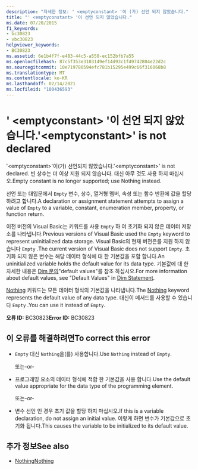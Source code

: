 ```yaml
---
description: "자세한 정보: ' <emptyconstant> '이 (가) 선언 되지 않았습니다."
title: "' <emptyconstant> '이 선언 되지 않았습니다."
ms.date: 07/20/2015
f1_keywords:
- bc30823
- vbc30823
helpviewer_keywords:
- BC30823
ms.assetid: 6e1b4f7f-e483-44c5-a550-ec152bfb7a55
ms.openlocfilehash: 87c5f353e3103149ef14d93c1f49742804e22d2c
ms.sourcegitcommit: 10e719780594efc781b15295e499c66f316068b8
ms.translationtype: MT
ms.contentlocale: ko-KR
ms.lasthandoff: 02/14/2021
ms.locfileid: "100436593"
---
```

# <a name="emptyconstant-is-not-declared"></a><span data-ttu-id="46d77-103">' \<emptyconstant> '이 선언 되지 않았습니다.</span><span class="sxs-lookup"><span data-stu-id="46d77-103">'\<emptyconstant>' is not declared</span></span>

<span data-ttu-id="46d77-104">'\<emptyconstant>'이(가) 선언되지 않았습니다.</span><span class="sxs-lookup"><span data-stu-id="46d77-104">'\<emptyconstant>' is not declared.</span></span> <span data-ttu-id="46d77-105">빈 상수는 더 이상 지원 되지 않습니다. 대신 아무 것도 사용 하지 마십시오.</span><span class="sxs-lookup"><span data-stu-id="46d77-105">Empty constant is no longer supported; use Nothing instead.</span></span>  
  
 <span data-ttu-id="46d77-106">선언 또는 대입문에서 `Empty` 변수, 상수, 열거형 멤버, 속성 또는 함수 반환에 값을 할당 하려고 합니다.</span><span class="sxs-lookup"><span data-stu-id="46d77-106">A declaration or assignment statement attempts to assign a value of `Empty` to a variable, constant, enumeration member, property, or function return.</span></span>  
  
 <span data-ttu-id="46d77-107">이전 버전의 Visual Basic는 키워드를 사용 `Empty` 하 여 초기화 되지 않은 데이터 저장소를 나타냅니다.</span><span class="sxs-lookup"><span data-stu-id="46d77-107">Previous versions of Visual Basic used the `Empty` keyword to represent uninitialized data storage.</span></span> <span data-ttu-id="46d77-108">Visual Basic의 현재 버전은를 지원 하지 않습니다 `Empty` .</span><span class="sxs-lookup"><span data-stu-id="46d77-108">The current version of Visual Basic does not support `Empty`.</span></span> <span data-ttu-id="46d77-109">초기화 되지 않은 변수는 해당 데이터 형식에 대 한 기본값을 포함 합니다.</span><span class="sxs-lookup"><span data-stu-id="46d77-109">An uninitialized variable holds the default value for its data type.</span></span> <span data-ttu-id="46d77-110">기본값에 대 한 자세한 내용은 [Dim 문의](../language-reference/statements/dim-statement.md)"default values"를 참조 하십시오.</span><span class="sxs-lookup"><span data-stu-id="46d77-110">For more information about default values, see "Default Values" in [Dim Statement](../language-reference/statements/dim-statement.md).</span></span>  
  
 <span data-ttu-id="46d77-111">[Nothing](../language-reference/nothing.md) 키워드는 모든 데이터 형식의 기본값을 나타냅니다.</span><span class="sxs-lookup"><span data-stu-id="46d77-111">The [Nothing](../language-reference/nothing.md) keyword represents the default value of any data type.</span></span> <span data-ttu-id="46d77-112">대신이 메서드를 사용할 수 있습니다 `Empty` .</span><span class="sxs-lookup"><span data-stu-id="46d77-112">You can use it instead of `Empty`.</span></span>  
  
 <span data-ttu-id="46d77-113">**오류 ID:** BC30823</span><span class="sxs-lookup"><span data-stu-id="46d77-113">**Error ID:** BC30823</span></span>  
  
## <a name="to-correct-this-error"></a><span data-ttu-id="46d77-114">이 오류를 해결하려면</span><span class="sxs-lookup"><span data-stu-id="46d77-114">To correct this error</span></span>  
  
- <span data-ttu-id="46d77-115">`Empty` 대신 `Nothing`을(를) 사용합니다.</span><span class="sxs-lookup"><span data-stu-id="46d77-115">Use `Nothing` instead of `Empty`.</span></span>  
  
     <span data-ttu-id="46d77-116">또는</span><span class="sxs-lookup"><span data-stu-id="46d77-116">-or-</span></span>  
  
- <span data-ttu-id="46d77-117">프로그래밍 요소의 데이터 형식에 적합 한 기본값을 사용 합니다.</span><span class="sxs-lookup"><span data-stu-id="46d77-117">Use the default value appropriate for the data type of the programming element.</span></span>  
  
     <span data-ttu-id="46d77-118">또는</span><span class="sxs-lookup"><span data-stu-id="46d77-118">-or-</span></span>  
  
- <span data-ttu-id="46d77-119">변수 선언 인 경우 초기 값을 할당 하지 마십시오.</span><span class="sxs-lookup"><span data-stu-id="46d77-119">If this is a variable declaration, do not assign an initial value.</span></span> <span data-ttu-id="46d77-120">이렇게 하면 변수가 기본값으로 초기화 됩니다.</span><span class="sxs-lookup"><span data-stu-id="46d77-120">This causes the variable to be initialized to its default value.</span></span>  
  
## <a name="see-also"></a><span data-ttu-id="46d77-121">추가 정보</span><span class="sxs-lookup"><span data-stu-id="46d77-121">See also</span></span>

- [<span data-ttu-id="46d77-122">Nothing</span><span class="sxs-lookup"><span data-stu-id="46d77-122">Nothing</span></span>](../language-reference/nothing.md)
